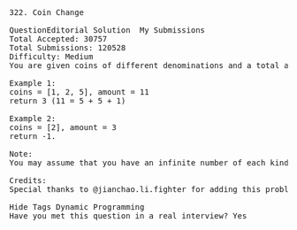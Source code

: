 <pre>
322. Coin Change  

QuestionEditorial Solution  My Submissions
Total Accepted: 30757
Total Submissions: 120528
Difficulty: Medium
You are given coins of different denominations and a total amount of money amount. Write a function to compute the fewest number of coins that you need to make up that amount. If that amount of money cannot be made up by any combination of the coins, return -1.

Example 1:
coins = [1, 2, 5], amount = 11
return 3 (11 = 5 + 5 + 1)

Example 2:
coins = [2], amount = 3
return -1.

Note:
You may assume that you have an infinite number of each kind of coin.

Credits:
Special thanks to @jianchao.li.fighter for adding this problem and creating all test cases.

Hide Tags Dynamic Programming
Have you met this question in a real interview? Yes  
</pre>
